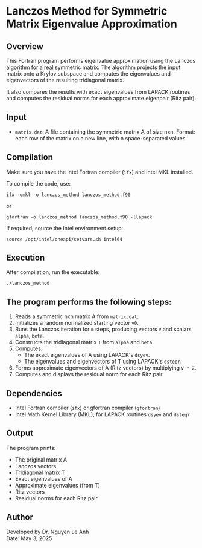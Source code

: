 Lanczos Method for Symmetric Matrix Eigenvalue Approximation
=============================================================

Overview
--------
This Fortran program performs eigenvalue approximation using the Lanczos algorithm 
for a real symmetric matrix. The algorithm projects the input matrix onto a Krylov 
subspace and computes the eigenvalues and eigenvectors of the resulting tridiagonal 
matrix.

It also compares the results with exact eigenvalues from LAPACK routines and computes 
the residual norms for each approximate eigenpair (Ritz pair).

Input
-----
- `matrix.dat`: A file containing the symmetric matrix A of size nxn.
  Format: each row of the matrix on a new line, with n space-separated values.

Compilation
-----------
Make sure you have the Intel Fortran compiler (`ifx`) and Intel MKL installed.

To compile the code, use:

    ifx -qmkl -o lanczos_method lanczos_method.f90

or

    gfortran -o lanczos_method lanczos_method.f90 -llapack

If required, source the Intel environment setup:

    source /opt/intel/oneapi/setvars.sh intel64

Execution
---------
After compilation, run the executable:

    ./lanczos_method

The program performs the following steps:
-----------------------------------------
1. Reads a symmetric nxn matrix A from `matrix.dat`.
2. Initializes a random normalized starting vector `v0`.
3. Runs the Lanczos iteration for `m` steps, producing vectors `V` and scalars `alpha`, `beta`.
4. Constructs the tridiagonal matrix `T` from `alpha` and `beta`.
5. Computes:
    - The exact eigenvalues of A using LAPACK's `dsyev`.
    - The eigenvalues and eigenvectors of T using LAPACK's `dsteqr`.
6. Forms approximate eigenvectors of A (Ritz vectors) by multiplying `V * Z`.
7. Computes and displays the residual norm for each Ritz pair.

Dependencies
------------
- Intel Fortran compiler (`ifx`) or gfortran compiler (`gfortran`)
- Intel Math Kernel Library (MKL), for LAPACK routines `dsyev` and `dsteqr`

Output
------
The program prints:
- The original matrix A
- Lanczos vectors
- Tridiagonal matrix T
- Exact eigenvalues of A
- Approximate eigenvalues (from T)
- Ritz vectors
- Residual norms for each Ritz pair

Author
------
Developed by Dr. Nguyen Le Anh  
Date: May 3, 2025
